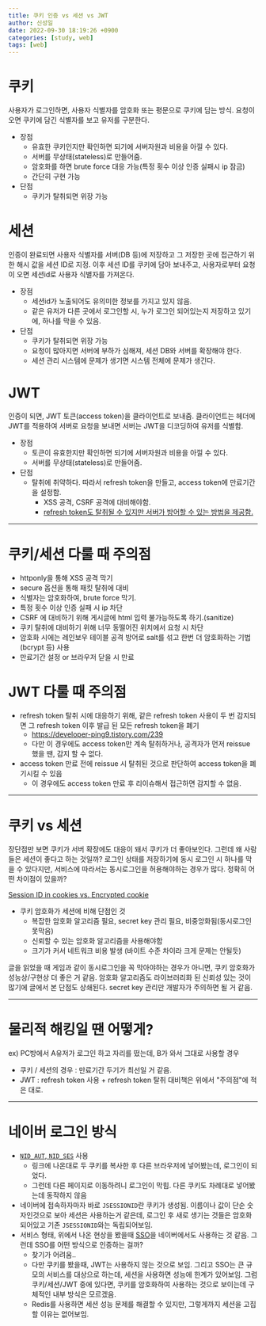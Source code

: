 ```yaml
---
title: 쿠키 인증 vs 세션 vs JWT
author: 신성일
date: 2022-09-30 18:19:26 +0900
categories: [study, web]
tags: [web]
---
```


# 쿠키

사용자가 로그인하면, 사용자 식별자를 암호화 또는 평문으로 쿠키에 담는 방식. 요청이 오면 쿠키에 담긴 식별자를 보고 유저를 구분한다.

- 장점
  - 유효한 쿠키인지만 확인하면 되기에 서버자원과 비용을 아낄 수 있다.
  - 서버를 무상태(stateless)로 만들어줌.
  - 암호화를 하면 brute force 대응 가능(특정 횟수 이상 인증 실패시 ip 잠금)
  - 간단히 구현 가능
- 단점
  - 쿠키가 탈취되면 위장 가능


# 세션
인증이 완료되면 사용자 식별자를 서버(DB 등)에 저장하고 그 저장한 곳에 접근하기 위한 해시 값을 세션 ID로 지정. 이후 세션 ID를 쿠키에 담아 보내주고, 사용자로부터 요청이 오면 세션id로 사용자 식별자를 가져온다.  
- 장점
  - 세션id가 노출되어도 유의미한 정보를 가지고 있지 않음.
  - 같은 유저가 다른 곳에서 로그인할 시, 누가 로그인 되어있는지 저장하고 있기에, 하나를 막을 수 있음.
- 단점
  - 쿠키가 탈취되면 위장 가능
  - 요청이 많아지면 서버에 부하가 심해져, 세션 DB와 서버를 확장해야 한다.
  - 세션 관리 시스템에 문제가 생기면 시스템 전체에 문제가 생긴다.


# JWT
인증이 되면, JWT 토큰(access token)을 클라이언트로 보내줌. 클라이언트는 헤더에 JWT를 적용하여 서버로 요청을 보내면 서버는 JWT을 디코딩하여 유저를 식별함.

- 장점
  - 토큰이 유효한지만 확인하면 되기에 서버자원과 비용을 아낄 수 있다.
  - 서버를 무상태(stateless)로 만들어줌.
- 단점
  - 탈취에 취약하다. 따라서 refresh token을 만들고, access token에 만료기간을 설정함.
    - XSS 공격, CSRF 공격에 대비해야함.
    - [refresh token도 탈취될 수 있지만 서버가 방어할 수 있는 방법을 제공함.](https://okky.kr/articles/1007579)

------

# 쿠키/세션 다룰 때 주의점
- httponly을 통해 XSS 공격 막기 
- secure 옵션을 통해 패킷 탈취에 대비
- 식별자는 암호화하여, brute force 막기.
- 특정 횟수 이상 인증 실패 시 ip 차단
- CSRF 에 대비하기 위해 게시글에 html 입력 불가능하도록 하기.(sanitize)
- 쿠키 탈취에 대비하기 위해 너무 동떨어진 위치에서 요청 시 차단
- 암호화 시에는 레인보우 테이블 공격 방어로 salt를 섞고 한번 더 암호화하는 기법(bcrypt 등) 사용
- 만료기간 설정 or 브라우저 닫을 시 만료

# JWT 다룰 때 주의점
- refresh token 탈취 시에 대응하기 위해, 같은 refresh token 사용이 두 번 감지되면 그 refresh token 이후 발급 된 모든 refresh token을 폐기
  - https://developer-ping9.tistory.com/239
  - 다만 이 경우에도 access token만 계속 탈취하거나, 공격자가 먼저 reissue 했을 땐, 감지 할 수 없다.
- access token 만료 전에 reissue 시 탈취된 것으로 판단하여 access token을 폐기시킬 수 있음
  - 이 경우에도 access token 만료 후 리이슈해서 접근하면 감지할 수 없음.

-------
# 쿠키 vs 세션
장단점만 보면 쿠키가 서버 확장에도 대응이 돼서 쿠키가 더 좋아보인다. 그런데 왜 사람들은 세션이 좋다고 하는 것일까? 로그인 상태를 저장하기에 동시 로그인 시 하나를 막을 수 있다지만, 서비스에 따라서는 동시로그인을 허용해야하는 경우가 많다. 정확히 어떤 차이점이 있을까?

[Session ID in cookies vs. Encrypted cookie](https://security.stackexchange.com/questions/174334/better-security-session-id-in-cookies-vs-encrypted-cookie)

- 쿠키 암호화가 세션에 비해 단점인 것
  - 복잡한 암호화 알고리즘 필요, secret key 관리 필요, 비중앙화됨(동시로그인 못막음)
  - 신뢰할 수 있는 암호화 알고리즘을 사용해야함
  - 크기가 커서 네트워크 비용 발생 (바이트 수준 차이라 크게 문제는 안될듯)

글을 읽었을 때 게임과 같이 동시로그인을 꼭 막아야하는 경우가 아니면, 쿠키 암호화가 성능상/구현상 더 좋은 거 같음.
암호화 알고리즘도 라이브러리화 된 신뢰성 있는 것이 많기에 글에서 본 단점도 상쇄된다.
secret key 관리만 개발자가 주의하면 될 거 같음.

------
# 물리적 해킹일 땐 어떻게?
ex) PC방에서 A유저가 로그인 하고 자리를 떴는데, B가 와서 그대로 사용할 경우
- 쿠키 / 세션의 경우 : 만료기간 두기가 최선일 거 같음.
- JWT : refresh token 사용 + refresh token 탈취 대비책은 위에서 "주의점"에 적은 대로.

------
# 네이버 로그인 방식
- [`NID_AUT`, `NID_SES`](https://iwantadmin.tistory.com/250) 사용
  - 링크에 나온대로 두 쿠키를 복사한 후 다른 브라우저에 넣어봤는데, 로그인이 되었다. 
  - 그런데 다른 페이지로 이동하려니 로그인이 막힘. 다른 쿠키도 차례대로 넣어봤는데 동작하지 않음
- 네이버에 접속하자마자 바로 `JSESSIONID`란 쿠키가 생성됨. 이름이나 값이 단순 숫자인것으로 보아 세션은 사용하는거 같은데, 로그인 후 새로 생기는 것들은 암호화 되어있고 기존 `JSESSIONID`와는 독립되어보임. 
- 서비스 형태, 위에서 나온 현상을 봤을때 [SSO](https://m.blog.naver.com/sehyunfa/221767776133)을 네이버에서도 사용하는 것 같음. 그런데 SSO를 어떤 방식으로 인증하는 걸까? 
  - 찾기가 어려움..
  - 다만 쿠키를 봤을때, JWT는 사용하지 않는 것으로 보임. 그리고 SSO는 큰 규모의 서비스를 대상으로 하는데, 세션을 사용하면 성능에 한계가 있어보임. 그럼 쿠키/세션/JWT 중에 있다면, 쿠키를 암호화하여 사용하는 것으로 보이는데 구체적인 내부 방식은 모르겠음.
  - Redis를 사용하면 세션 성능 문제를 해결할 수 있지만, 그렇게까지 세션을 고집할 이유는 없어보임.
